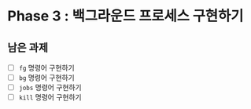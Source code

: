 # Phase 3 : 백그라운드 프로세스 구현하기

## 남은 과제

- [ ] `fg` 명령어 구현하기
- [ ] `bg` 명령어 구현하기
- [ ] `jobs` 명령어 구현하기
- [ ] `kill` 명령어 구현하기
